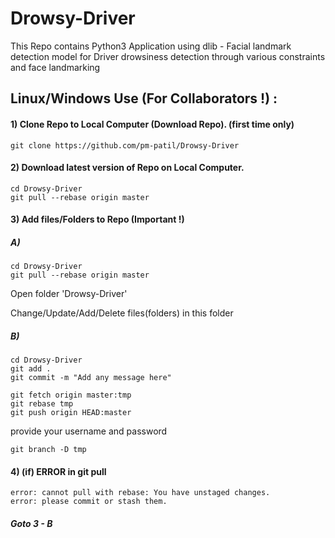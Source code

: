 # Drowsy-Driver
This Repo contains Python3 Application using dlib - Facial landmark detection model for Driver drowsiness detection through various constraints and face landmarking 


## Linux/Windows Use (For Collaborators !) : 
#### 1) Clone Repo to Local Computer (Download Repo). (first time only)
```
git clone https://github.com/pm-patil/Drowsy-Driver   
```
#### 2) Download latest version of Repo on Local Computer. 
```
cd Drowsy-Driver
git pull --rebase origin master
```
#### 3) Add files/Folders to Repo (Important !)
   ##### A)

```
cd Drowsy-Driver
git pull --rebase origin master
```
   Open folder 'Drowsy-Driver'
   
   Change/Update/Add/Delete files(folders) in this folder

   ##### B)
```
cd Drowsy-Driver
git add .
git commit -m "Add any message here"
```

```
git fetch origin master:tmp
git rebase tmp
git push origin HEAD:master
```

   provide your username and password

```
git branch -D tmp
```
#### 4) (if) ERROR in git pull
```
error: cannot pull with rebase: You have unstaged changes.
error: please commit or stash them.
```
##### Goto 3 - B
